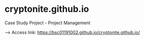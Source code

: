 # cryptonite.github.io
Case Study Project - Project Management

--> Access link: https://bsc01191002.github.io/cryptonite.github.io/
